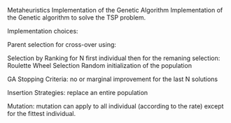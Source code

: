 Metaheuristics
Implementation of the Genetic Algorithm
Implementation of the Genetic algorithm to solve the TSP problem.

Implementation choices:

Parent selection for cross-over using:

Selection by Ranking for N first individual then for the remaning selection:
Roulette Wheel Selection
Random initialization of the population

GA Stopping Criteria: no or marginal improvement for the last N solutions

Insertion Strategies: replace an entire population

Mutation: mutation can apply to all individual (according to the rate) except for the fittest individual.
